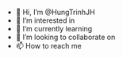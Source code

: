 - 👋 Hi, I’m @HungTrinhJH
- 👀 I’m interested in 
- 🌱 I’m currently learning 
- 💞️ I’m looking to collaborate on
- 📫 How to reach me 

<!---
HungTrinhJH/HungTrinhJH is a ✨ special ✨ repository because its `README.md` (this file) appears on your GitHub profile.
You can click the Preview link to take a look at your changes.
--->
